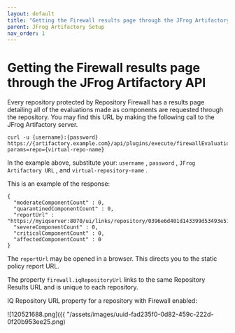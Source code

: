 ```yaml
---
layout: default
title: "Getting the Firewall results page through the JFrog Artifactory API"
parent: JFrog Artifactory Setup
nav_order: 1
---
```


# Getting the Firewall results page through the JFrog Artifactory API

Every repository protected by Repository Firewall has a results page detailing all of the evaluations made as components are requested through the repository. You may find this URL by making the following call to the JFrog Artifactory server.

```
curl -u {username}:{password} https://{artifactory.example.com}/api/plugins/execute/firewallEvaluationSummary?params=repo={virtual-repo-name}
```

In the example above, substitute your: `username` , `password` , `JFrog Artifactory URL` , and `virtual-repository-name` .

This is an example of the response:

```
{
  "moderateComponentCount" : 0,
  "quarantinedComponentCount" : 0,
  "reportUrl" : "https://myiqserver:8070/ui/links/repository/0396e6d401d143399d53493e57c106e8/result"
  "severeComponentCount" : 0,
  "criticalComponentCount" : 0,
  "affectedComponentCount" : 0
}
```

The `reportUrl` may be opened in a browser. This directs you to the static policy report URL.

The property `firewall.iqRepositoryUrl` links to the same Repository Results URL and is unique to each repository.

IQ Repository URL property for a repository with Firewall enabled:

![120521688.png]({{ "/assets/images/uuid-fad235f0-0d82-459c-222d-0f20b953ee25.png)

